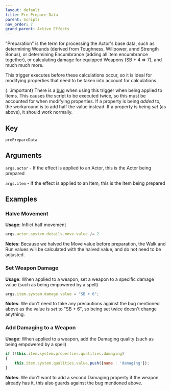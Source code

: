 ```yaml
---
layout: default
title: Pre-Prepare Data
parent: Scripts
nav_order: 7
grand_parent: Active Effects
---
```


"Preparation" is the term for processing the Actor's base data, such as determining Wounds (derived from Toughness, Willpower, annd Strength Bonus), or determining Encumbrance (adding all item encumbrance together), or calculating damage for equipped Weapons (SB + 4 => 7), and much much more.

This trigger executes before these calculations occur, so it is ideal for modifying properties that need to be taken into account for calculations. 

{: .important}
There is a [bug](https://github.com/foundryvtt/foundryvtt/issues/7987) when using this trigger when being applied to Items. This causes the script to be executed twice, so this must be accounted for when modifying properties. If a property is being *added* to, the workaround is to add half the value instead. If a property is being *set* (as above), it should work normally.

## Key

`prePrepareData`

## Arguments 

`args.actor` - If the effect is applied to an Actor, this is the Actor being prepared

`args.item` - If the effect is applied to an Item, this is the Item being prepared

## Examples

### Halve Movement

**Usage**: Inflict half movement

```js
args.actor.system.details.move.value /= 2
```

**Notes**: Because we halved the Move value before preparation, the Walk and Run values will be calculated with the halved value, and do not need to be adjusted. 

### Set Weapon Damage

**Usage**: When applied to a weapon, set a weapon to a specific damage value (such as being empowered by a spell)

```js
args.item.system.damage.value = "SB + 6";
```

**Notes**: We don't need to take any precautions against the bug mentioned above as the value is *set* to "SB + 6", so being set twice doesn't change anything. 

### Add Damaging to a Weapon

**Usage**: When applied to a weapon, add the Damaging quality (such as being empowered by a spell)

```js
if (!this.item.system.properties.qualities.damaging) 
{
    this.item.system.qualities.value.push({name : 'damaging'});
}
```

**Notes**: We don't want to add a second Damaging property if the weapon already has it, this also guards against the bug mentioned above.